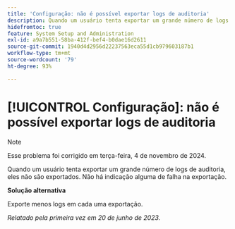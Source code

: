 ```yaml
---
title: 'Configuração: não é possível exportar logs de auditoria'
description: Quando um usuário tenta exportar um grande número de logs de auditoria, eles não são exportados. Não há indicação alguma de falha na exportação.
hidefromtoc: true
feature: System Setup and Administration
exl-id: a9a7b551-58ba-412f-bef4-b0dae16d2611
source-git-commit: 1940d4d2956d22237563eca55d1cb979603187b1
workflow-type: tm+mt
source-wordcount: '79'
ht-degree: 93%

---
```


# [!UICONTROL Configuração]: não é possível exportar logs de auditoria

>[!NOTE]
>
>Esse problema foi corrigido em terça-feira, 4 de novembro de 2024.

Quando um usuário tenta exportar um grande número de logs de auditoria, eles não são exportados. Não há indicação alguma de falha na exportação.

**Solução alternativa**

Exporte menos logs em cada uma exportação.

_Relatado pela primeira vez em 20 de junho de 2023._

<!--CHECK ME - NO VIEWS APRIL-JUNE 2025-->

